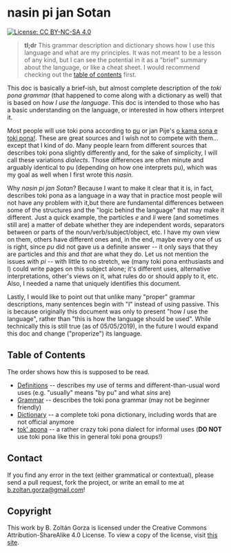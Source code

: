 # nasin pi jan Sotan

[![License: CC BY-NC-SA 4.0](https://img.shields.io/badge/License-CC%20BY--SA%204.0-lightgrey.svg)](https://creativecommons.org/licenses/by-sa/4.0/)

> **tl;dr** This grammar description and dictionary shows how I use this language and what are my principles. It was not meant to be a lesson of any kind, but I can see the potential in it as a "brief" summary about the language, or like a cheat sheet. I would recommend checking out the [table of contents](#table-of-contents) first.

This doc is basically a brief-ish, but almost complete description of the _toki pona grammar_ (that happened to come along with a dictionary as well) that is based on _how I use the language_. This doc is intended to those who has a basic understanding on the language, or interested in how others interpret it.

Most people will use toki pona according to [pu](http://tokipona.org/) or jan Pije's [o kama sona e toki pona!](http://tokipona.net/tp/janpije/okamasona.php). These are great sources and I wish not to compete with them... except that I kind of do. Many people learn from different sources that describes toki pona slightly differently and, for the sake of simplicity, I will call these variations _dialects_. Those differences are often minute and arguably identical to pu (depending on how one interprets pu), which was my goal as well when I first wrote this _nasin_.

Why _nasin pi jan Sotan_? Because I want to make it clear that it is, in fact, describes toki pona as a language in a way that in practice most people will not have any problem with it,but there are fundamental differences between some of the structures and the "logic behind the language" that may make it different. Just a quick example, the particles _e_ and _li_ were (and sometimes still are) a matter of debate whether they are independent words, separators between or parts of the noun/verb/subject/object, etc. I have my own view on them, others have different ones and, in the end, maybe every one of us is right, since _pu_ did not gave us a definite answer -- it only says that they are particles and _this_ and _that_ are what they do. Let us not mention the issues with _pi_ -- with little to no stretch, we (many toki pona enthusiasts and I) could write pages on this subject alone; it's different uses, alternative interpretations, other's views on it, what rules do or should apply to it, etc.
Also, I needed a name that uniquely identifies this document.

Lastly, I would like to point out that unlike many "proper" grammar descriptions, many sentences begin with "I" instead of using passive. This is because originally this document was only to present "how _I_ use the language", rather than "this is how the language should be used". While technically this is still true (as of 05/05/2019), in the future I would expand this doc and change ("properize") its language.

## Table of Contents

The order shows how this is supposed to be read.

- [Definitions](definitions.md) -- describes my use of terms and different-than-usual word uses (e.g. "usually" means "by pu" and what _sins_ are)
- [Grammar](grammar.md) -- describes the toki pona grammar (may not be beginner friendly)
- [Dictionary](dictionary.md) -- a complete toki pona dictionary, including words that are not official anymore
- [tok' apona](informal.md) -- a rather crazy toki pona dialect for informal uses (**DO NOT** use toki pona like this in general toki pona groups!)

## Contact

If you find any error in the text (either grammatical or contextual), please send a pull request, fork the project, or write an email to me at [b.zoltan.gorza@gmail.com](mailto:b.zoltan.gorza@gmail.com)!

## Copyright

This work by B. Zoltán Gorza is licensed under the Creative Commons Attribution-ShareAlike 4.0 License. To view a copy of the license, visit [this site](https://creativecommons.org/licenses/by-sa/4.0/legalcode).
